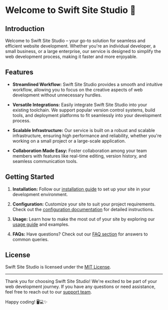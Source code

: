 # Welcome to Swift Site Studio 🚀

## Introduction

Welcome to Swift Site Studio – your go-to solution for seamless and efficient website development. Whether you're an individual developer, a small business, or a large enterprise, our service is designed to simplify the web development process, making it faster and more enjoyable.

## Features

- **Streamlined Workflow:** Swift Site Studio provides a smooth and intuitive workflow, allowing you to focus on the creative aspects of web development without unnecessary hurdles.

- **Versatile Integrations:** Easily integrate Swift Site Studio into your existing toolchain. We support popular version control systems, build tools, and deployment platforms to fit seamlessly into your development process.

- **Scalable Infrastructure:** Our service is built on a robust and scalable infrastructure, ensuring high performance and reliability, whether you're working on a small project or a large-scale application.

- **Collaboration Made Easy:** Foster collaboration among your team members with features like real-time editing, version history, and seamless communication tools.

## Getting Started

1. **Installation:**
   Follow our [installation guide](docs/installation.md) to set up your site in your development environment.

2. **Configuration:**
   Customize your site to suit your project requirements. Check out the [configuration documentation](docs/configuration.md) for detailed instructions.

3. **Usage:**
   Learn how to make the most out of your site by exploring our [usage guide](docs/usage.md) and examples.

4. **FAQs:**
   Have questions? Check out our [FAQ section](docs/faqs.md) for answers to common queries.


## License

Swift Site Studio is licensed under the [MIT License](LICENSE).

---

Thank you for choosing Swift Site Studio! We're excited to be part of your web development journey. If you have any questions or need assistance, feel free to reach out to our [support team](mailto:mobilkaar1@gmail.com).

Happy coding! 🖥️💻✨
